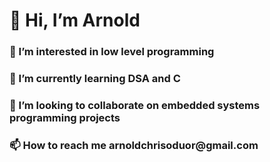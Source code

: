    <h1>👋 Hi, I’m Arnold</h1>
<h3>👀 I’m interested in low level programming </h3>
<h3>🌱 I’m currently learning DSA and C</h3>
<h3>💞️ I’m looking to collaborate on embedded systems programming projects</h3>
<h3>📫 How to reach me arnoldchrisoduor@gmail.com</h3>

<!---
arnoldchrisoduor1/arnoldchrisoduor1 is a ✨ special ✨ repository because its `README.md` (this file) appears on your GitHub profile.
You can click the Preview link to take a look at your changes.
--->
